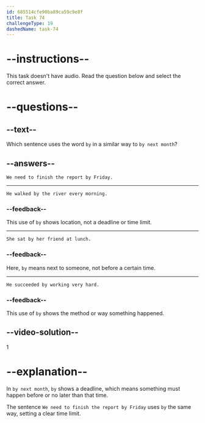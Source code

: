 ```yaml
---
id: 685514cfe90ba89ca59c9e8f
title: Task 74
challengeType: 19
dashedName: task-74
---
```


# --instructions--

This task doesn't have audio. Read the question below and select the correct answer.

# --questions--

## --text--

Which sentence uses the word `by` in a similar way to `by next month`?

## --answers--

`We need to finish the report by Friday.`

---

`He walked by the river every morning.`

### --feedback--

This use of `by` shows location, not a deadline or time limit.

---

`She sat by her friend at lunch.`

### --feedback--

Here, `by` means next to someone, not before a certain time.

---

`He succeeded by working very hard.`

### --feedback--

This use of `by` shows the method or way something happened.

## --video-solution--

1

# --explanation--

In `by next month`, `by` shows a deadline, which means something must happen before or no later than that time.

The sentence `We need to finish the report by Friday` uses `by` the same way, setting a clear time limit.
